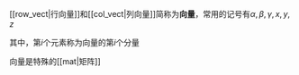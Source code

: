[[row_vect|行向量]]和[[col_vect|列向量]]简称为**向量**，常用的记号有$\alpha,\beta,\gamma,x,y,z$

其中，第$i$个元素称为向量的第$i$个分量

向量是特殊的[[mat|矩阵]] 
